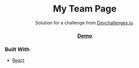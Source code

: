 <!-- Please update value in the {}  -->

<h1 align="center">My Team Page</h1>

<div align="center">
   Solution for a challenge from  <a href="http://devchallenges.io" target="_blank">Devchallenges.io</a>.
</div>

<div align="center">
  <h3>
    <a href="https://my-team-page-alifend.netlify.app/">
      Demo
    </a>
    
  </h3>
</div>

### Built With

- [React](https://reactjs.org/)
